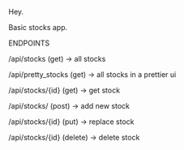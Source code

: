 Hey.

Basic stocks app. 

ENDPOINTS

/api/stocks (get)               -> all stocks

/api/pretty_stocks (get)        -> all stocks in a prettier ui

/api/stocks/{id} (get)          -> get stock

/api/stocks/ (post)             -> add new stock

/api/stocks/{id} (put)          -> replace stock

/api/stocks/{id} (delete)       -> delete stock

